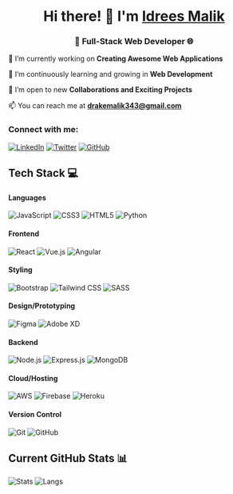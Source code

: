 <h1 align="center">Hi there! 👋 I'm <a href="https://drake343.github.io/portfolio/">Idrees Malik</a></h1>
<h3 align="center">🚀 Full-Stack Web Developer 🌐</h3>

🔭 I’m currently working on **Creating Awesome Web Applications**

🌱 I’m continuously learning and growing in **Web Development**

👯 I’m open to new **Collaborations and Exciting Projects**

📫 You can reach me at **drakemalik343@gmail.com**

<h3 align="left">Connect with me:</h3>
<p align="left">
  <a href="https://linkedin.com/in/idrees-malik"><img src="https://img.shields.io/badge/LinkedIn-0077B5?style=for-the-badge&logo=linkedin&logoColor=white" alt="LinkedIn"></a>
  <a href="https://twitter.com/idreesweb"><img src="https://img.shields.io/badge/Twitter-1DA1F2?style=for-the-badge&logo=twitter&logoColor=white" alt="Twitter"></a>
  <a href="https://github.com/Drake343"><img src="https://img.shields.io/badge/GitHub-181717?style=for-the-badge&logo=github&logoColor=white" alt="GitHub"></a>
</p>

## Tech Stack 💻
#### Languages
![JavaScript](https://img.shields.io/badge/JavaScript-323330?style=for-the-badge&logo=javascript&logoColor=F7DF1E)
![CSS3](https://img.shields.io/badge/CSS3-1572B6?style=for-the-badge&logo=css3)
![HTML5](https://img.shields.io/badge/HTML5-E34F26?style=for-the-badge&logo=html5)
![Python](https://img.shields.io/badge/Python-3776AB?style=for-the-badge&logo=python&logoColor=white)

#### Frontend
![React](https://img.shields.io/badge/React-61DAFB?style=for-the-badge&logo=react&logoColor=282C34)
![Vue.js](https://img.shields.io/badge/Vue.js-4FC08D?style=for-the-badge&logo=vue.js&logoColor=35495E)
![Angular](https://img.shields.io/badge/Angular-DD0031?style=for-the-badge&logo=angular&logoColor=FFFFFF)

#### Styling
![Bootstrap](https://img.shields.io/badge/Bootstrap-7952B3?style=for-the-badge&logo=bootstrap&logoColor=white)
![Tailwind CSS](https://img.shields.io/badge/Tailwind%20CSS-38B2AC?style=for-the-badge&logo=tailwind-css&logoColor=white)
![SASS](https://img.shields.io/badge/SASS-CC6699?style=for-the-badge&logo=sass&logoColor=white)

#### Design/Prototyping
![Figma](https://img.shields.io/badge/Figma-F24E1E?style=for-the-badge&logo=figma&logoColor=white)
![Adobe XD](https://img.shields.io/badge/Adobe%20XD-FF61F6?style=for-the-badge&logo=adobe-xd&logoColor=470137)

#### Backend
![Node.js](https://img.shields.io/badge/Node.js-339933?style=for-the-badge&logo=node.js&logoColor=white)
![Express.js](https://img.shields.io/badge/Express.js-000000?style=for-the-badge&logo=express&logoColor=white)
![MongoDB](https://img.shields.io/badge/MongoDB-47A248?style=for-the-badge&logo=mongodb&logoColor=white)

#### Cloud/Hosting
![AWS](https://img.shields.io/badge/AWS-232F3E?style=for-the-badge&logo=amazon-aws&logoColor=white)
![Firebase](https://img.shields.io/badge/Firebase-FFCA28?style=for-the-badge&logo=firebase&logoColor=black)
![Heroku](https://img.shields.io/badge/Heroku-430098?style=for-the-badge&logo=heroku&logoColor=white)

#### Version Control
![Git](https://img.shields.io/badge/Git-F05032?style=for-the-badge&logo=git&logoColor=white)
![GitHub](https://img.shields.io/badge/GitHub-181717?style=for-the-badge&logo=github&logoColor=white)

## Current GitHub Stats 📊
![Stats](https://github-readme-stats.vercel.app/api?username=Drake343&show_icons=true&hide_border=false&theme=jolly&count_private=true&include_all_commits=true)
![Langs](https://github-readme-stats.vercel.app/api/top-langs/?username=Drake343&show_icons=true&hide_border=false&theme=jolly&count_private=true&include_all_commits=true&layout=compact)


